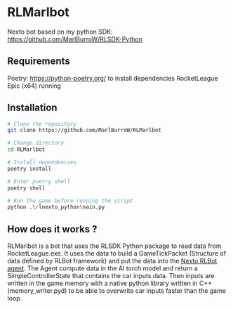 # RLMarlbot

Nexto bot based on my python SDK: https://github.com/MarlBurroW/RLSDK-Python

## Requirements

Poetry: https://python-poetry.org/ to install dependencies
RocketLeague Epic (x64) running

## Installation

```bash
# Clone the repository
git clone https://github.com/MarlBurroW/RLMarlbot

# Change directory
cd RLMarlbot

# Install dependencies
poetry install

# Enter poetry shell
poetry shell

# Run the game before running the script 
python .\rlnexto_python\main.py
```

## How does it works ?

RLMarlbot is a bot that uses the RLSDK Python package to read data from RocketLeague.exe. 
It uses the data to build a GameTickPacket (Structure of data defined by RLBot framework) and put the data into the [Nexto RLBot agent](https://github.com/Rolv-Arild/Necto/tree/master/rlbot-support/Nexto). 
The Agent compute data in the AI torch model and return a SimpleControllerState that contains the car inputs data.
Then inputs are written in the game memory with a native python library written in C++ (memory_writer.pyd) to be able to overwrite car inputs faster than the game loop. 
